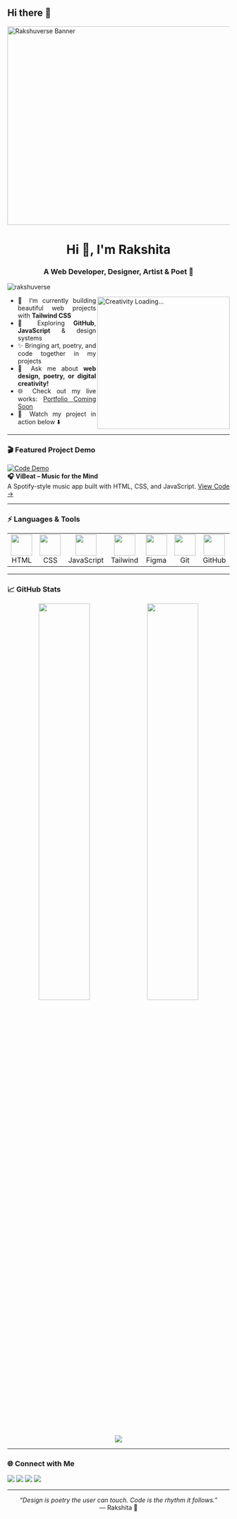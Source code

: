 ## Hi there 👋

<!--
**rakshuverse/rakshuverse** is a ✨ _special_ ✨ repository because its `README.md` (this file) appears on your GitHub profile.

Here are some ideas to get you started:

- 🔭 I’m currently working on ...
- 🌱 I’m currently learning ...
- 👯 I’m looking to collaborate on ...
- 🤔 I’m looking for help with ...
- 💬 Ask me about ...
- 📫 How to reach me: ...
- 😄 Pronouns: ...
- ⚡ Fun fact: ...
-->
<img width="1000" height="450" src="./assets/header.gif" alt="Rakshuverse Banner">

<div align="justify">

<h1 align="center">Hi 👋, I'm Rakshita</h1>
<h3 align="center">A Web Developer, Designer, Artist & Poet 🌸</h3>

<p align="left">
  <img src="https://komarev.com/ghpvc/?username=rakshuverse&label=Profile%20views&color=fc03d7&style=flat" alt="rakshuverse" />
</p>

<img align="right" alt="Creativity Loading..." width="300" height="300" src="https://media.giphy.com/media/3oKIPwoeGErMmaI43C/giphy.gif" />

- 🔭 I’m currently building beautiful web projects with **Tailwind CSS**  
- 🌱 Exploring **GitHub**, **JavaScript** & design systems  
- ✨ Bringing art, poetry, and code together in my projects  
- 💬 Ask me about **web design, poetry, or digital creativity!**  
- 🌐 Check out my live works: [Portfolio Coming Soon](#)  
- 🎥 Watch my project in action below ⬇️

---

### 🎬 Featured Project Demo

[![Code Demo](https://img.youtube.com/vi/VIDEO_ID_HERE/0.jpg)](https://www.youtube.com/watch?v=VIDEO_ID_HERE)  
**🎧 ViBeat – Music for the Mind**  
A Spotify-style music app built with HTML, CSS, and JavaScript. [View Code →](https://github.com/rakshuverse/Vibeat)

---

### ⚡ Languages & Tools

<table>
  <tr>
    <td align="center" width="96"><img src="https://skillicons.dev/icons?i=html" width="48"><br>HTML</td>
    <td align="center" width="96"><img src="https://skillicons.dev/icons?i=css" width="48"><br>CSS</td>
    <td align="center" width="96"><img src="https://skillicons.dev/icons?i=js" width="48"><br>JavaScript</td>
    <td align="center" width="96"><img src="https://skillicons.dev/icons?i=tailwind" width="48"><br>Tailwind</td>
    <td align="center" width="96"><img src="https://skillicons.dev/icons?i=figma" width="48"><br>Figma</td>
    <td align="center" width="96"><img src="https://skillicons.dev/icons?i=git" width="48"><br>Git</td>
    <td align="center" width="96"><img src="https://skillicons.dev/icons?i=github" width="48"><br>GitHub</td>
  </tr>
</table>

---

### 📈 GitHub Stats

<p align="center">
  <img src="https://github-readme-stats.vercel.app/api?username=rakshuverse&show_icons=true&theme=tokyonight" width="48%"/>
  <img src="https://github-readme-stats.vercel.app/api/top-langs/?username=rakshuverse&layout=compact&theme=tokyonight" width="48%"/>
</p>

<p align="center">
  <img src="https://github-readme-streak-stats.herokuapp.com?user=rakshuverse&theme=tokyonight" />
</p>

---

### 🌐 Connect with Me

<p align="left">
  <a href="https://github.com/rakshuverse" target="_blank"><img src="https://img.icons8.com/material-outlined/30/000000/github.png"/></a>
  <a href="mailto:your.email@example.com"><img src="https://img.icons8.com/fluency/30/000000/gmail-new.png"/></a>
  <a href="https://linkedin.com/in/your-profile" target="_blank"><img src="https://img.icons8.com/color/30/linkedin.png"/></a>
  <a href="https://instagram.com/yourartprofile" target="_blank"><img src="https://img.icons8.com/fluency/30/instagram-new.png"/></a>
</p>

---

<p align="center">
  <i>“Design is poetry the user can touch. Code is the rhythm it follows.”</i><br>
  — Rakshita 🌙
</p>

</div>
